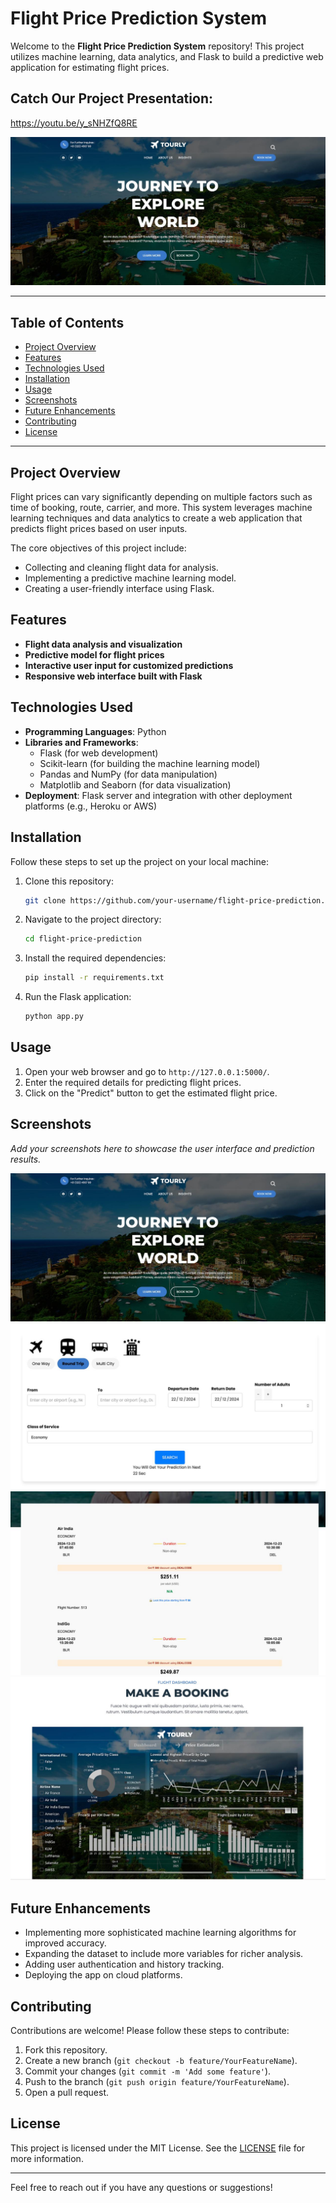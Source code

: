 # Flight Price Prediction System 

Welcome to the **Flight Price Prediction System** repository! This project utilizes machine learning, data analytics, and Flask to build a predictive web application for estimating flight prices.
## Catch Our Project Presentation:
https://youtu.be/y_sNHZfQ8RE

![Screenshot 1](Screenshots/screenshot1.jpg)

---

## Table of Contents
- [Project Overview](#project-overview)
- [Features](#features)
- [Technologies Used](#technologies-used)
- [Installation](#installation)
- [Usage](#usage)
- [Screenshots](#screenshots)
- [Future Enhancements](#future-enhancements)
- [Contributing](#contributing)
- [License](#license)

---

## Project Overview
Flight prices can vary significantly depending on multiple factors such as time of booking, route, carrier, and more. This system leverages machine learning techniques and data analytics to create a web application that predicts flight prices based on user inputs.

The core objectives of this project include:
- Collecting and cleaning flight data for analysis.
- Implementing a predictive machine learning model.
- Creating a user-friendly interface using Flask.

## Features
- **Flight data analysis and visualization**
- **Predictive model for flight prices**
- **Interactive user input for customized predictions**
- **Responsive web interface built with Flask**

## Technologies Used
- **Programming Languages**: Python
- **Libraries and Frameworks**:
  - Flask (for web development)
  - Scikit-learn (for building the machine learning model)
  - Pandas and NumPy (for data manipulation)
  - Matplotlib and Seaborn (for data visualization)
- **Deployment**: Flask server and integration with other deployment platforms (e.g., Heroku or AWS)

## Installation
Follow these steps to set up the project on your local machine:

1. Clone this repository:
   ```bash
   git clone https://github.com/your-username/flight-price-prediction.git
   ```

2. Navigate to the project directory:
   ```bash
   cd flight-price-prediction
   ```

3. Install the required dependencies:
   ```bash
   pip install -r requirements.txt
   ```

4. Run the Flask application:
   ```bash
   python app.py
   ```

## Usage
1. Open your web browser and go to `http://127.0.0.1:5000/`.
2. Enter the required details for predicting flight prices.
3. Click on the "Predict" button to get the estimated flight price.

## Screenshots
_Add your screenshots here to showcase the user interface and prediction results._

![Screenshot 1](Screenshots/screenshot1.jpg)    
![Screenshot 1](Screenshots/screenshot3.jpg)    
![Screenshot 1](Screenshots/screenshot5.jpg)    
![Screenshot 1](Screenshots/screenshot2.jpg)  

## Future Enhancements
- Implementing more sophisticated machine learning algorithms for improved accuracy.
- Expanding the dataset to include more variables for richer analysis.
- Adding user authentication and history tracking.
- Deploying the app on cloud platforms.

## Contributing
Contributions are welcome! Please follow these steps to contribute:
1. Fork this repository.
2. Create a new branch (`git checkout -b feature/YourFeatureName`).
3. Commit your changes (`git commit -m 'Add some feature'`).
4. Push to the branch (`git push origin feature/YourFeatureName`).
5. Open a pull request.

## License
This project is licensed under the MIT License. See the [LICENSE](LICENSE) file for more information.

---

Feel free to reach out if you have any questions or suggestions!
